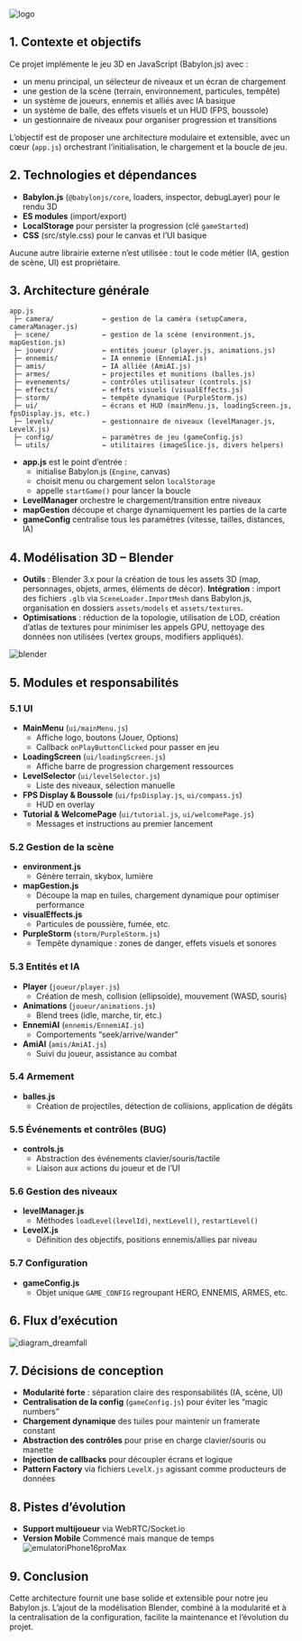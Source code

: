 ![logo](https://github.com/user-attachments/assets/ef167c65-dfe7-4fe2-8ad3-174e812d3178)  
## 1. Contexte et objectifs

Ce projet implémente le jeu 3D en JavaScript (Babylon.js) avec :  
- un menu principal, un sélecteur de niveaux et un écran de chargement  
- une gestion de la scène (terrain, environnement, particules, tempête)  
- un système de joueurs, ennemis et alliés avec IA basique  
- un système de balle, des effets visuels et un HUD (FPS, boussole)  
- un gestionnaire de niveaux pour organiser progression et transitions  

L’objectif est de proposer une architecture modulaire et extensible, avec un cœur (`app.js`) orchestrant l’initialisation, le chargement et la boucle de jeu.

## 2. Technologies et dépendances

- **Babylon.js** (`@babylonjs/core`, loaders, inspector, debugLayer) pour le rendu 3D  
- **ES modules** (import/export)  
- **LocalStorage** pour persister la progression (clé `gameStarted`)  
- **CSS** (src/style.css) pour le canvas et l’UI basique  

Aucune autre librairie externe n’est utilisée : tout le code métier (IA, gestion de scène, UI) est propriétaire.

## 3. Architecture générale
``` plaintext
app.js
 ├─ camera/            ← gestion de la caméra (setupCamera, cameraManager.js)
 ├─ scene/             ← gestion de la scène (environment.js, mapGestion.js)
 ├─ joueur/            ← entités joueur (player.js, animations.js)
 ├─ ennemis/           ← IA ennemie (EnnemiAI.js)
 ├─ amis/              ← IA alliée (AmiAI.js)
 ├─ armes/             ← projectiles et munitions (balles.js)
 ├─ evenements/        ← contrôles utilisateur (controls.js)
 ├─ effects/           ← effets visuels (visualEffects.js)
 ├─ storm/             ← tempête dynamique (PurpleStorm.js)
 ├─ ui/                ← écrans et HUD (mainMenu.js, loadingScreen.js, fpsDisplay.js, etc.)
 ├─ levels/            ← gestionnaire de niveaux (levelManager.js, LevelX.js)
 ├─ config/            ← paramètres de jeu (gameConfig.js)
 └─ utils/             ← utilitaires (imageSlice.js, divers helpers)
```

- **app.js** est le point d’entrée :  
  - initialise Babylon.js (`Engine`, canvas)  
  - choisit menu ou chargement selon `localStorage`  
  - appelle `startGame()` pour lancer la boucle  
- **LevelManager** orchestre le chargement/transition entre niveaux  
- **mapGestion** découpe et charge dynamiquement les parties de la carte  
- **gameConfig** centralise tous les paramètres (vitesse, tailles, distances, IA)


## 4. Modélisation 3D – Blender

- **Outils** : Blender 3.x pour la création de tous les assets 3D (map, personnages, objets, armes, éléments de décor). 
 **Intégration** : import des fichiers `.glb` via `SceneLoader.ImportMesh` dans Babylon.js, organisation en dossiers `assets/models` et `assets/textures`.  
- **Optimisations** : réduction de la topologie, utilisation de LOD, création d’atlas de textures pour minimiser les appels GPU, 
nettoyage des données non utilisées (vertex groups, modifiers appliqués).   

![blender](https://github.com/user-attachments/assets/c9ac5f70-f94b-4838-8273-052e53c9424b)   



## 5. Modules et responsabilités

### 5.1 UI

- **MainMenu** (`ui/mainMenu.js`)  
  - Affiche logo, boutons (Jouer, Options)  
  - Callback `onPlayButtonClicked` pour passer en jeu  
- **LoadingScreen** (`ui/loadingScreen.js`)  
  - Affiche barre de progression chargement ressources  
- **LevelSelector** (`ui/levelSelector.js`)  
  - Liste des niveaux, sélection manuelle  
- **FPS Display & Boussole** (`ui/fpsDisplay.js`, `ui/compass.js`)  
  - HUD en overlay  
- **Tutorial & WelcomePage** (`ui/tutorial.js`, `ui/welcomePage.js`)  
  - Messages et instructions au premier lancement


### 5.2 Gestion de la scène

- **environment.js**  
  - Génère terrain, skybox, lumière  
- **mapGestion.js**  
  - Découpe la map en tuiles, chargement dynamique pour optimiser performance  
- **visualEffects.js**  
  - Particules de poussière, fumée, etc.  
- **PurpleStorm** (`storm/PurpleStorm.js`)  
  - Tempête dynamique : zones de danger, effets visuels et sonores


### 5.3 Entités et IA

- **Player** (`joueur/player.js`)  
  - Création de mesh, collision (ellipsoïde), mouvement (WASD, souris)  
- **Animations** (`joueur/animations.js`)  
  - Blend trees (idle, marche, tir, etc.)  
- **EnnemiAI** (`ennemis/EnnemiAI.js`)  
  - Comportements “seek/arrive/wander”  
- **AmiAI** (`amis/AmiAI.js`)  
  - Suivi du joueur, assistance au combat


### 5.4 Armement

- **balles.js**  
  - Création de projectiles, détection de collisions, application de dégâts

### 5.5 Événements et contrôles (BUG)

- **controls.js**  
  - Abstraction des événements clavier/souris/tactile  
  - Liaison aux actions du joueur et de l’UI

### 5.6 Gestion des niveaux

- **levelManager.js**  
  - Méthodes `loadLevel(levelId)`, `nextLevel()`, `restartLevel()`  
- **LevelX.js**  
  - Définition des objectifs, positions ennemis/allies par niveau

### 5.7 Configuration

- **gameConfig.js**  
  - Objet unique `GAME_CONFIG` regroupant HERO, ENNEMIS, ARMES, etc.

## 6. Flux d’exécution
![diagram_dreamfall](https://github.com/user-attachments/assets/fd21b675-2224-4553-9407-8b7e4fccfdc1)


## 7. Décisions de conception

- **Modularité forte** : séparation claire des responsabilités (IA, scène, UI)  
- **Centralisation de la config** (`gameConfig.js`) pour éviter les “magic numbers”  
- **Chargement dynamique** des tuiles pour maintenir un framerate constant  
- **Abstraction des contrôles** pour prise en charge clavier/souris ou manette  
- **Injection de callbacks** pour découpler écrans et logique  
- **Pattern Factory** via fichiers `LevelX.js` agissant comme producteurs de données

## 8. Pistes d’évolution
- **Support multijoueur** via WebRTC/Socket.io
- **Version Mobile**  Commencé mais manque de temps
  ![emulatoriPhone16proMax](https://github.com/user-attachments/assets/5be8924a-bd8c-48a0-8fab-4b5c6479d3b9)


## 9. Conclusion

Cette architecture fournit une base solide et extensible pour notre jeu Babylon.js. L’ajout de la modélisation Blender, combiné à la modularité et à la centralisation de la configuration,
facilite la maintenance et l’évolution du projet. 

